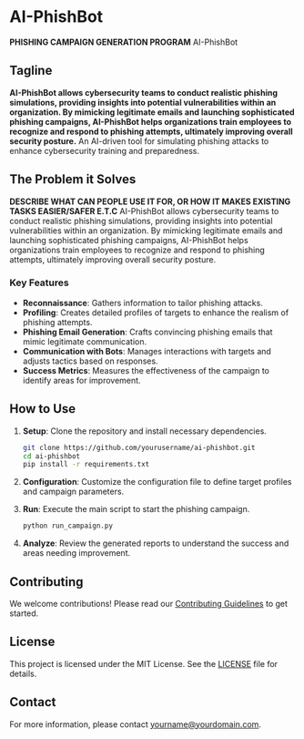 # AI-PhishBot

**PHISHING CAMPAIGN GENERATION PROGRAM**
AI-PhishBot

## Tagline

**AI-PhishBot allows cybersecurity teams to conduct realistic phishing simulations, providing insights into potential vulnerabilities within an organization. By mimicking legitimate emails and launching sophisticated phishing campaigns, AI-PhishBot helps organizations train employees to recognize and respond to phishing attempts, ultimately improving overall security posture.**
An AI-driven tool for simulating phishing attacks to enhance cybersecurity training and preparedness.

## The Problem it Solves

**DESCRIBE WHAT CAN PEOPLE USE IT FOR, OR HOW IT MAKES EXISTING TASKS EASIER/SAFER E.T.C**
AI-PhishBot allows cybersecurity teams to conduct realistic phishing simulations, providing insights into potential vulnerabilities within an organization. By mimicking legitimate emails and launching sophisticated phishing campaigns, AI-PhishBot helps organizations train employees to recognize and respond to phishing attempts, ultimately improving overall security posture.

### Key Features
- **Reconnaissance**: Gathers information to tailor phishing attacks.
- **Profiling**: Creates detailed profiles of targets to enhance the realism of phishing attempts.
- **Phishing Email Generation**: Crafts convincing phishing emails that mimic legitimate communication.
- **Communication with Bots**: Manages interactions with targets and adjusts tactics based on responses.
- **Success Metrics**: Measures the effectiveness of the campaign to identify areas for improvement.

## How to Use

1. **Setup**: Clone the repository and install necessary dependencies.
    ```sh
    git clone https://github.com/yourusername/ai-phishbot.git
    cd ai-phishbot
    pip install -r requirements.txt
    ```

2. **Configuration**: Customize the configuration file to define target profiles and campaign parameters.

3. **Run**: Execute the main script to start the phishing campaign.
    ```sh
    python run_campaign.py
    ```

4. **Analyze**: Review the generated reports to understand the success and areas needing improvement.

## Contributing

We welcome contributions! Please read our [Contributing Guidelines](CONTRIBUTING.md) to get started.

## License

This project is licensed under the MIT License. See the [LICENSE](LICENSE) file for details.

## Contact

For more information, please contact [yourname@yourdomain.com](mailto:yourname@yourdomain.com).

